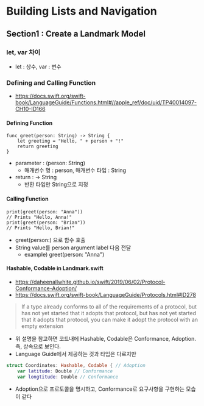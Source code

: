 # Building Lists and Navigation

## Section1 : Create a Landmark Model

### let, var 차이
* let : 상수, var : 변수

### Defining and Calling Function

* https://docs.swift.org/swift-book/LanguageGuide/Functions.html#//apple_ref/doc/uid/TP40014097-CH10-ID166
#### Defining Function
```
func greet(person: String) -> String {
	let greeting = "Hello, " + person + "!"
	return greeting
}
```

* parameter : (person: String)
	* 매개변수 명 : person, 매개변수 타입 : String
* return : -> String
	* 반환 타입만 String으로 지정

#### Calling Function
```
print(greet(person: "Anna"))
// Prints "Hello, Anna!"
print(greet(person: "Brian"))
// Prints "Hello, Brian!"
```

* greet(person:) 으로 함수 호출
* String value를 person argument label 다음 전달
	* example) greet(person: "Anna")

#### Hashable, Codable in Landmark.swift

* https://daheenallwhite.github.io/swift/2019/06/02/Protocol-Conformance-Adoption/
* https://docs.swift.org/swift-book/LanguageGuide/Protocols.html#ID278

> If a type already conforms to all of the requirements of a protocol, but has not yet started that it adopts that protocol, but has not yet started that it adopts that protocol, you can make it adopt the protocol with an empty extension

* 위 설명을 참고하면 코드내에 Hashable, Codable은 Conformance, Adoption. 즉, 상속으로 보인다.
* Language Guide에서 제공하는 것과 타입은 다르지만
```Swift
struct Coordinates: Hashable, Codable { // Adoption
	var latitude: Double // Conformance
	var longtitude: Double // Conformance
```
* Adoption으로 프로토콜을 명시하고, Conformance로 요구사항을 구현하는 모습이 같다


